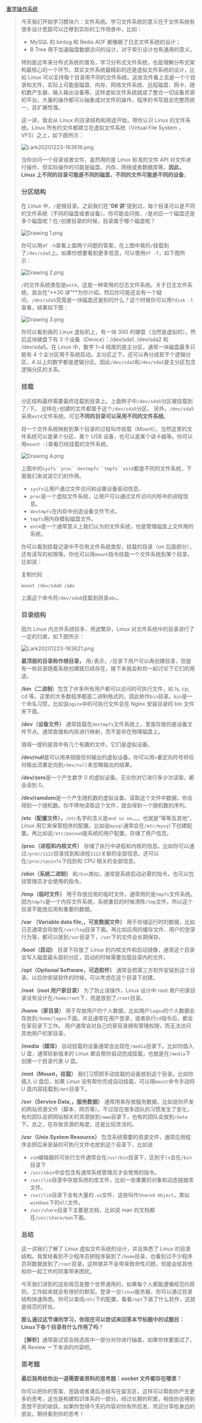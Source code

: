[重学操作系统](https://kaiwu.lagou.com/course/courseInfo.htm?courseId=478&sid=20-h5Url-0&buyFrom=2&pageId=1pz4#/detail/pc?id=4639)



> 今天我们开始学习模块六：文件系统。学习文件系统的意义在于文件系统有很多设计思路可以迁移到实际的工作场景中，比如：
>
> - MySQL 的 binlog 和 Redis AOF 都像极了日志文件系统的设计；
> - B Tree 用于加速磁盘数据访问的设计，对于索引设计也有通用的意义。
>
> 特别是近年来分布式系统的普及，学习分布式文件系统，也是理解分布式架构最核心的一个环节。其实文件系统最精彩的还是虚拟文件系统的设计，比如 Linux 可以支持每个目录用不同的文件系统。这些文件看上去是一个个目录和文件，实际上可能是磁盘、内存、网络文件系统、远程磁盘、网卡、随机数产生器、输入输出设备等，这样虚拟文件系统就成了整合一切设备资源的平台。大量的操作都可以抽象成对文件的操作，程序的书写就会完整而统一，且扩展性强。
>
> 这一讲，我会从 Linux 的目录结构和用途开始，带你认识 Linux 的文件系统。Linux 所有的文件都建立在虚拟文件系统（Virtual File System ，VFS）之上，如下图所示：
>
> ![Lark20201223-163616.png](https://s0.lgstatic.com/i/image2/M01/03/D3/Cip5yF_jAd-APzhvAADyJAEGLTc170.png)
>
> 当你访问一个目录或者文件，虽然用的是 Linux 标准的文件 API 对文件进行操作，但实际操作的可能是磁盘、内存、网络或者数据库等。**因此，Linux 上不同的目录可能是不同的磁盘，不同的文件可能是不同的设备**。
>
> ### 分区结构
>
> 在 Linux 中，`/`是根目录。之前我们在“**08 讲**”提到过，每个目录可以是不同的文件系统（不同的磁盘或者设备）。你可能会问我，`/`是对应一个磁盘还是多个磁盘呢？在`/`创建目录的时候，目录属于哪个磁盘呢？
>
> ![Drawing 1.png](https://s0.lgstatic.com/i/image2/M01/03/D5/CgpVE1_jAeqAern4AAH5hspmQ0Y638.png)
>
> 你可以用`df -h`查看上面两个问题的答案，在上图中我的`/`挂载到了`/dev/sda5`上。如果你想要看到更多信息，可以使用`df -T`，如下图所示：
>
> ![Drawing 2.png](https://s0.lgstatic.com/i/image2/M01/03/D5/CgpVE1_jAfGAf6BqAAGJaAmhd0Q927.png)
>
> `/`的文件系统类型是`ext4`。这是一种常用的日志文件系统。关于日志文件系统，我会在“**30 讲”**为你介绍。然后你可能还会有一个疑问，`/dev/sda5`究竟是一块磁盘还是别的什么？这个时候你可以用`fdisk -l`查看，结果如下图：
>
> ![Drawing 3.png](https://s0.lgstatic.com/i/image/M00/8B/FC/CgqCHl_jAf-AGBtKAANDnVrYDh0934.png)
>
> 你可以看到我的 Linux 虚拟机上，有一块 30G 的硬盘（当然是虚拟的）。然后这块硬盘下有 3 个设备（Device）：/dev/sda1, /dev/sda2 和 /dev/sda5。在 Linux 中，数字 1~4 结尾的是主分区，通常一块磁盘最多只能有 4 个主分区用于系统启动。主分区之下，还可以再分成若干个逻辑分区，4 以上的数字都是逻辑分区。因此`/dev/sda2`和`/dev/sda5`是主分区包含逻辑分区的关系。
>
> ### 挂载
>
> 分区结构最终需要最终挂载到目录上。上面例子中`/dev/sda5`分区被挂载到了`/`下。 这样在`/`创建的文件都属于这个`/dev/sda5`分区。 另外，`/dev/sda5`采用`ext4`文件系统。可见**不同的目录可以采用不同的文件系统**。
>
> 将一个文件系统映射到某个目录的过程叫作挂载（Mount）。当然这里的文件系统可以是某个分区、某个 USB 设备，也可以是某个读卡器等。你可以用`mount -l`查看已经挂载的文件系统。
>
> ![Drawing 4.png](https://s0.lgstatic.com/i/image2/M01/03/D3/Cip5yF_jAfeAIaUWAANFrmAEXQM991.png)
>
> 上图中的`sysfs``proc``devtmpfs``tmpfs``ext4`都是不同的文件系统，下面我们来说说它们的作用。
>
> - `sysfs`让用户通过文件访问和设置设备驱动信息。
> - `proc`是一个虚拟文件系统，让用户可以通过文件访问内核中的进程信息。
> - `devtmpfs`在内存中创造设备文件节点。
> - `tmpfs`用内存模拟磁盘文件。
> - `ext4`是一个通常意义上我们认为的文件系统，也是管理磁盘上文件用的系统。
>
> 你可以看到挂载记录中不仅有文件系统类型，挂载的目录（on 后面部分），还有读写的权限等。你也可以用`mount`指令挂载一个文件系统到某个目录，比如说：
>
> 复制代码
>
> ```
> mount /dev/sda6 /abc
> ```
>
> 上面这个命令将`/dev/sda6`挂载到目录`abc`。
>
> ### 目录结构
>
> 因为 Linux 内文件系统较多，用途繁杂，Linux 对文件系统中的目录进行了一定的归类，如下图所示：
>
> ![Lark20201223-163621.png](https://s0.lgstatic.com/i/image/M00/8B/F1/Ciqc1F_jAhGADnWLAAFf1qd349k816.png)
>
> **最顶层的目录称作根目录，** 用`/`表示。`/`目录下用户可以再创建目录，但是有一些目录随着系统创建就已经存在，接下来我会和你一起讨论下它们的用途。
>
> **/bin（二进制**）包含了许多所有用户都可以访问的可执行文件，如 ls, cp, cd 等。这里的大多数程序都是二进制格式的，因此称作`bin`目录。`bin`是一个命名习惯，比如说`nginx`中的可执行文件会在 Nginx 安装目录的 bin 文件夹下面。
>
> **/dev（设备文件）** 通常挂载在`devtmpfs`文件系统上，里面存放的是设备文件节点。通常直接和内存进行映射，而不是存在物理磁盘上。
>
> 值得一提的是其中有几个有趣的文件，它们是虚拟设备。
>
> **/dev/null**是可以用来销毁任何输出的虚拟设备。你可以用`>`重定向符号将任何输出流重定向到`/dev/null`来忽略输出的结果。
>
> **/dev/zero**是一个产生数字 0 的虚拟设备。无论你对它进行多少次读取，都会读到 0。
>
> **/dev/ramdom**是一个产生随机数的虚拟设备。读取这个文件中数据，你会得到一个随机数。你不停地读取这个文件，就会得到一个随机数的序列。
>
> **/etc（配置文件），**`/etc`名字的含义是`and so on……`，也就是“等等及其他”，Linux 用它来保管程序的配置。比如说`mysql`通常会在`/etc/mysql`下创建配置。再比如说`/etc/passwd`是系统的用户配置，存储了用户信息。
>
> **/proc（进程和内核文件）** 存储了执行中进程和内核的信息。比如你可以通过`/proc/1122`目录找到和进程`1122`关联的全部信息。还可以在`/proc/cpuinfo`下找到和 CPU 相关的全部信息。
>
> **/sbin（系统二进制）** 和`/bin`类似，通常是系统启动必需的指令，也可以包括管理员才会使用的指令。
>
> **/tmp（临时文件）** 用于存放应用的临时文件，通常用的是`tmpfs`文件系统。因为`tmpfs`是一个内存文件系统，系统重启的时候清除`/tmp`文件，所以这个目录不能放应用和重要的数据。
>
> **/var （Variable data file,，可变数据文件）** 用于存储运行时的数据，比如日志通常会存放在`/var/log`目录下面。再比如应用的缓存文件、用户的登录行为等，都可以放到`/var`目录下，`/var`下的文件会长期保存。
>
> **/boot（启动）** 目录下存放了 Linux 的内核文件和启动镜像，通常这个目录会写入磁盘最头部的分区，启动的时候需要加载目录内的文件。
>
> **/opt（Optional Software，可选软件）** 通常会把第三方软件安装到这个目录。以后你安装软件的时候，可以考虑在这个目录下创建。
>
> **/root（root 用户家目录）** 为了防止误操作，Linux 设计中 root 用户的家目录没有设计在`/home/root`下，而是放到了`/root`目录。
>
> **/home（家目录）** 用于存放用户的个人数据，比如用户`lagou`的个人数据会存放到`/home/lagou`下面。并且通常在用户登录，或者执行`cd`指令后，都会在家目录下工作。 用户通常会对自己的家目录拥有管理权限，而无法访问其他用户的家目录。
>
> **/media（媒体）** 自动挂载的设备通常会出现在`/media`目录下。比如你插入 U 盘，通常较新版本的 Linux 都会帮你自动完成挂载，也就是在`/media`下创建一个目录代表 U 盘。
>
> **/mnt（Mount，挂载）** 我们习惯把手动挂载的设备放到这个目录。比如你插入 U 盘后，如果 Linux 没有帮你完成自动挂载，可以用`mount`命令手动将 U 盘内容挂载到`/mnt`目录下。
>
> **/svr（Service Data,，服务数据）** 通常用来存放服务数据，比如说你开发的网站资源文件（脚本、网页等）。不过现在很多团队的习惯发生了变化， 有的团队会把网站相关的资源放到`/www`目录下，也有的团队会放到`/data`下。总之，在存放资源的角度，还是比较灵活的。
>
> **/usr（Unix System Resource）** 包含系统需要的资源文件，通常应用程序会把后来安装的可执行文件也放到这个目录下，比如说
>
> - `vim`编辑器的可执行文件通常会在`/usr/bin`目录下，区别于`ls`会在`/bin`目录下
> - `/usr/sbin`中会包含有通常系统管理员才会使用的指令。
> - `/usr/lib`目录中存放系统的库文件，比如一些重要的对象和动态链接库文件。
> - `/usr/lib`目录下会有大量的`.so`文件，这些叫作`Shared Object`，类似`windows`下的`dll`文件。
> - `/usr/share`目录下主要是文档，比如说 man 的文档都在`/usr/share/man`下面。
>
> ### 总结
>
> 这一讲我们了解了 Linux 虚拟文件系统的设计，并且熟悉了 Linux 的目录结构。我曾经看到不少程序员把程序装到了`/home`目录，也看到过不少程序员将数据放到了`/root`目录。这样做并不会带来致命性问题，但是会给其他和你一起工作的同事带来困扰。
>
> 今天我们讲到的这些规范是整个世界通用的，如果每个人都能遵循规范的原则，工作起来就会有很好的默契。登录一台`linux`服务器，你可以通过目录结构快速熟悉。你可以查阅`/etc`下的配置，看看`/opt`下装了什么软件，这就是规范的好处。
>
> **那么通过这节课的学习，你现在可以尝试来回答本节标题中的试题目：Linux下各个目录有什么作用了吗**？
>
> 【**解析**】通常面试官会挑选其中一部分对你进行抽查，如果你快要面试了，再 Review 一下本讲的内容吧。
>
> ### 思考题
>
> **最后我再给你出一道需要查资料的思考题：socket 文件都存在哪里**？
>
> 你可以把你的答案、思路或者课后总结写在留言区，这样可以帮助你产生更多的思考，这也是构建知识体系的一部分。经过长期的积累，相信你会得到意想不到的收获。如果你觉得今天的内容对你有所启发，欢迎分享给身边的朋友。期待看到你的思考！